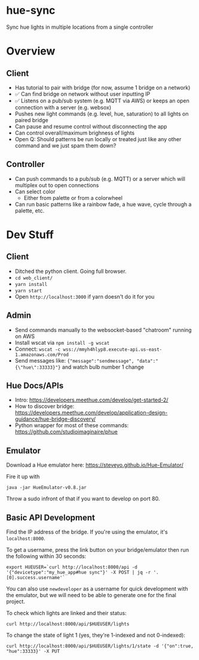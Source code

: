 # hue-sync
Sync hue lights in multiple locations from a single controller

# Overview

## Client
- Has tutorial to pair with bridge (for now, assume 1 bridge on a network)
- ✅ Can find bridge on network without user inputting IP
- ✅ Listens on a pub/sub system (e.g. MQTT via AWS) or keeps an open connection with a server (e.g. websox)
- Pushes new light commands (e.g. level, hue, saturation) to all lights on paired bridge
- Can pause and resume control without disconnecting the app
- Can control overall/maximum brighness of lights
- Open Q: Should patterns be run locally or treated just like any other command and we just spam them down?

## Controller
- Can push commands to a pub/sub (e.g. MQTT) or a server which will multiplex out to open connections
- Can select color
  - Either from palette or from a colorwheel
- Can run basic patterns like a rainbow fade, a hue wave, cycle through a palette, etc.

# Dev Stuff

## Client
- Ditched the python client. Going full browser.
- `cd web_client/`
- `yarn install`
- `yarn start`
- Open `http://localhost:3000` if yarn doesn't do it for you

## Admin
- Send commands manually to the websocket-based "chatroom" running on AWS
- Install wscat via `npm install -g wscat`
- Connect: `wscat -c wss://mmyh4hlyp8.execute-api.us-east-1.amazonaws.com/Prod`
- Send messages like: `{"message":"sendmessage", "data":"{\"hue\":33333}"}` and watch bulb number 1 change

## Hue Docs/APIs

- Intro: https://developers.meethue.com/develop/get-started-2/
- How to discover bridge: https://developers.meethue.com/develop/application-design-guidance/hue-bridge-discovery/
- Python wrapper for most of these commands: https://github.com/studioimaginaire/phue

## Emulator
Download a Hue emulator here: https://steveyo.github.io/Hue-Emulator/

Fire it up with
```
java -jar HueEmulator-v0.8.jar
```

Throw a sudo infront of that if you want to develop on port 80.

## Basic API Development
Find the IP address of the bridge. If you're using the emulator, it's `localhost:8000`.

To get a username, press the link button on your bridge/emulator then run the following within 30 seconds:
```
export HUEUSER=`curl http://localhost:8000/api -d '{"devicetype":"my_hue_app#hue sync"}' -X POST | jq -r '.[0].success.username'`
```
You can also use `newdeveloper` as a username for quick development with the emulator, but we will need to be able to generate one for the final project.

To check which lights are linked and their status:
```
curl http://localhost:8000/api/$HUEUSER/lights
```

To change the state of light 1 (yes, they're 1-indexed and not 0-indexed):
```
curl http://localhost:8000/api/$HUEUSER/lights/1/state -d '{"on":true, "hue":33333}' -X PUT
```
